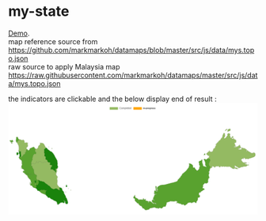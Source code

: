 # my-state
[Demo](https://codesandbox.io/s/react-chartjs-2-map-forked-4l24pw?file=/src/geo-map.tsx:0-2267). <br>
map reference source from https://github.com/markmarkoh/datamaps/blob/master/src/js/data/mys.topo.json <br>
raw source to apply Malaysia map https://raw.githubusercontent.com/markmarkoh/datamaps/master/src/js/data/mys.topo.json

the indicators are clickable and the below display end of result :
![alt text](https://github.com/0732sta/my-state/blob/main/example%20chartjs%20map.png?raw=true)
